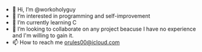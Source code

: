 - 👋 Hi, I’m @workoholyguy
- 👀 I’m interested in programming and self-improvement 
- 🌱 I’m currently learning C 
- 💞️ I’m looking to collaborate on any project beacuse I have no experience and I'm willing to gain it. 
- 📫 How to reach me orules00@icloud.com

<!---
workoholyguy/workoholyguy is a ✨ special ✨ repository because its `README.md` (this file) appears on your GitHub profile.
You can click the Preview link to take a look at your changes.
--->
